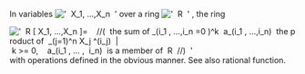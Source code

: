 In variables
!['  X\_1, ...,X\_n  '](../dictionary/equation_images/20255.1..png) over
a ring !['  R  '](../dictionary/equation_images/20255.2..png) , the ring

!['  R [ X\_1, ...,X\_n ]=    //(  the sum of \_(i\_1 , ...,i\_n =0 )\^k  a\_(i\_1 , ...,i\_n)  the product of  \_(j=1)\^n X\_j \^(i\_j)  | k \>= 0,    a\_(i\_1 , ... ,  i\_n)  is a member of  R  //)  '](../dictionary/equation_images/20255.3..png)
with operations defined in the obvious manner. See also rational
function.

